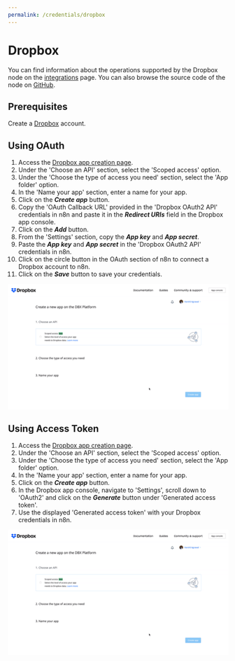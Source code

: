```yaml
---
permalink: /credentials/dropbox
---
```


# Dropbox

You can find information about the operations supported by the Dropbox node on the [integrations](https://n8n.io/integrations/n8n-nodes-base.dropbox) page. You can also browse the source code of the node on [GitHub](https://github.com/n8n-io/n8n/tree/master/packages/nodes-base/nodes/Dropbox).

## Prerequisites

Create a [Dropbox](https://www.dropbox.com/) account.

## Using OAuth

1. Access the [Dropbox app creation page](https://www.dropbox.com/developers/apps/create).
2. Under the 'Choose an API' section, select the 'Scoped access' option.
3. Under the 'Choose the type of access you need' section, select the 'App folder' option.
4. In the 'Name your app' section, enter a name for your app.
5. Click on the ***Create app*** button.
6. Copy the 'OAuth Callback URL' provided in the 'Dropbox OAuth2 API' credentials in n8n and paste it in the ***Redirect URIs*** field in the Dropbox app console.
7. Click on the ***Add*** button.
8. From the 'Settings' section, copy the ***App key*** and ***App secret***.
9. Paste the ***App key*** and ***App secret*** in the 'Dropbox OAuth2 API' credentials in n8n.
10. Click on the circle button in the OAuth section of n8n to connect a Dropbox account to n8n.
11. Click on the ***Save*** button to save your credentials.

![Getting Dropbox Access Token](./using-oauth.gif)

## Using Access Token

1. Access the [Dropbox app creation page](https://www.dropbox.com/developers/apps/create).
2. Under the 'Choose an API' section, select the 'Scoped access' option.
3. Under the 'Choose the type of access you need' section, select the 'App folder' option.
4. In the 'Name your app' section, enter a name for your app.
5. Click on the ***Create app*** button.
6. In the Dropbox app console, navigate to 'Settings', scroll down to 'OAuth2' and click on the ***Generate*** button under 'Generated access token'.
7. Use the displayed 'Generated access token' with your Dropbox credentials in n8n.

![Getting Dropbox Access Token](./using-oauth.gif)
